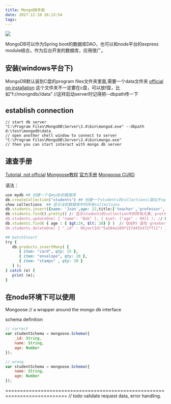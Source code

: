 ```yaml
---
title: MongoDB手册
date: 2017-12-10 16:13:54
tags:
---
```

![](http://odzl05jxx.bkt.clouddn.com/image/jpg/scenery1511100794441.jpg?imageView2/2/w/600)
<!--more-->



MongoDB可以作为Spring boot的数据库DAO，也可以和node平台的express module结合。作为后台开发的数据库，应用很广。



## 安装(windows平台下)
MongoDB默认装到C盘的program files文件夹里面,需要一个data文件夹
[official on installation](https://docs.mongodb.com/v3.4/tutorial/install-mongodb-on-windows/)
这个文件夹不一定要在c盘，可以放f盘，比如"f://mongndb//data"
//这样启动server时记得把--dbpath传一下

## establish connection
```shell
// start db server
"C:\Program Files\MongoDB\Server\3.4\bin\mongod.exe" --dbpath d:\test\mongodb\data
// open another shell window to connect to server
"C:\Program Files\MongoDB\Server\3.4\bin\mongo.exe"
// then you can start interact with mongo db server
```


## 速查手册
[Tutorial, not official](https://www.tutorialspoint.com/mongodb/mongodb_create_collection.htm)
[Mongoose教程](https://code.tutsplus.com/articles/an-introduction-to-mongoose-for-mongodb-and-nodejs--cms-29527)
[官方手册](https://docs.mongodb.com/manual/reference/method/db.collection.findOneAndDelete/#db.collection.findOneAndDelete)
[Mongoose CURD](https://scotch.io/tutorials/using-mongoosejs-in-node-js-and-mongodb-applications#what-is-mongoose)


语法：
>  
```ruby
use mydb ## 创建一个名mydb的数据库
db.createCollection("students") ## 创建一个students的collections(类似于sql的table)
show collections  ## 显示当前数据库中的所有collections
db.students.insert({name: 'Json',age: 22,title:['teacher','professor','versatile']}) ## 往数据库里添加一条数据
db.students.find().pretty() // 显示students的collection中的所有元素，pretty只是好看点
db.students.updateOne( { "name": "Bob" }, { $set: {"age" : 99}} ); // UPDATE语句 set
db.students.find( { age : { $gt:24, $lt: 28} } )  // QUERY 语句 greater than and less than
db.students.deleteOne( { "_id" : ObjectId("5a584a109f157d455472ff11") } ); // DELETE 语句

## batchInsert
try {
   db.products.insertMany( [
      { item: "card", qty: 15 },
      { item: "envelope", qty: 20 },
      { item: "stamps" , qty: 30 }
   ] );
} catch (e) {
   print (e);
}

```




## 在node环境下可以使用
Mongoose // a wrapper around the mongo db interface


schema  definition
```js
// correct
var studentSchema = mongoose.Schema({
    _id: String,
    name: String,
    age: Number
});

// wrong
var studentSchema = mongoose.Schema({
    name: String,
    age: Number
});
```
===========================================================================
// todo validate request data, error handling.
